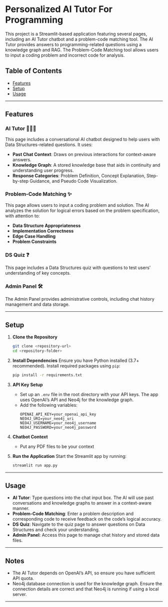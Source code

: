 # Personalized AI Tutor For Programming

This project is a Streamlit-based application featuring several pages, including an AI Tutor chatbot and a problem-code matching tool. The AI Tutor provides answers to programming-related questions using a knowledge graph and RAG. The Problem-Code Matching tool allows users to input a coding problem and incorrect code for analysis.

## Table of Contents
- [Features](#features)
- [Setup](#setup)
- [Usage](#usage)

---

## Features

### AI Tutor 🧑🏽‍💻
This page includes a conversational AI chatbot designed to help users with Data Structures-related questions. It uses:
- **Past Chat Context**: Draws on previous interactions for context-aware answers.
- **Knowledge Graph**: A stored knowledge base that aids in continuity and understanding user progress.
- **Response Categories**: Problem Definition, Concept Explanation, Step-by-step Guidance, and Pseudo Code Visualization.

### Problem-Code Matching ✨
This page allows users to input a coding problem and solution. The AI analyzes the solution for logical errors based on the problem specification, with attention to:
- **Data Structure Appropriateness**
- **Implementation Correctness**
- **Edge Case Handling**
- **Problem Constraints**

### DS Quiz ❓
This page includes a Data Structures quiz with questions to test users' understanding of key concepts.

### Admin Panel 🛠️
The Admin Panel provides administrative controls, including chat history management and data storage.

---

## Setup

1. **Clone the Repository**
   ```bash
   git clone <repository-url>
   cd <repository-folder>
   ```

2. **Install Dependencies**
   Ensure you have Python installed (3.7+ recommended). Install required packages using `pip`:
   ```bash
   pip install -r requirements.txt
   ```

3. **API Key Setup**
   - Set up an `.env` file in the root directory with your API keys. The app uses OpenAI’s API and Neo4j for the knowledge graph.
   - Add the following variables:
     ```plaintext
     OPENAI_API_KEY=your_openai_api_key
     NEO4J_URI=your_neo4j_uri
     NEO4J_USERNAME=your_neo4j_username
     NEO4J_PASSWORD=your_neo4j_password
     ```
4. **Chatbot Context**
   - Put any PDF files to be your context

4. **Run the Application**
   Start the Streamlit app by running:
   ```bash
   streamlit run app.py
   ```

---

## Usage

- **AI Tutor**: Type questions into the chat input box. The AI will use past conversations and knowledge graphs to answer in a context-aware manner.
- **Problem-Code Matching**: Enter a problem description and corresponding code to receive feedback on the code’s logical accuracy.
- **DS Quiz**: Navigate to the quiz page to answer questions on Data Structures and check your understanding.
- **Admin Panel**: Access this page to manage chat history and stored data files.

---

## Notes

- The AI Tutor depends on OpenAI’s API, so ensure you have sufficient API quota.
- Neo4j database connection is used for the knowledge graph. Ensure the connection details are correct and that Neo4j is running if using a local server.

---
